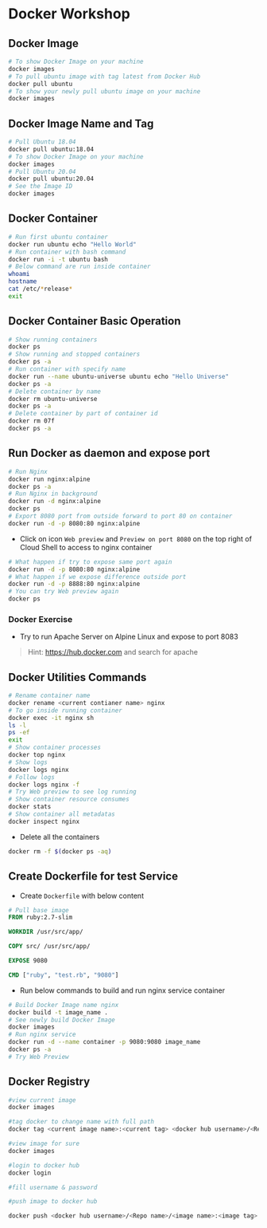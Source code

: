 # Docker Workshop

## Docker Image

```bash
# To show Docker Image on your machine
docker images
# To pull ubuntu image with tag latest from Docker Hub
docker pull ubuntu
# To show your newly pull ubuntu image on your machine
docker images
```

## Docker Image Name and Tag

```bash
# Pull Ubuntu 18.04
docker pull ubuntu:18.04
# To show Docker Image on your machine
docker images
# Pull Ubuntu 20.04
docker pull ubuntu:20.04
# See the Image ID
docker images
```

## Docker Container

```bash
# Run first ubuntu container
docker run ubuntu echo "Hello World"
# Run container with bash command
docker run -i -t ubuntu bash
# Below command are run inside container
whoami
hostname
cat /etc/*release*
exit
```

## Docker Container Basic Operation

```bash
# Show running containers
docker ps
# Show running and stopped containers
docker ps -a
# Run container with specify name
docker run --name ubuntu-universe ubuntu echo "Hello Universe"
docker ps -a
# Delete container by name
docker rm ubuntu-universe
docker ps -a
# Delete container by part of container id
docker rm 07f
docker ps -a
```

## Run Docker as daemon and expose port

```bash
# Run Nginx
docker run nginx:alpine
docker ps -a
# Run Nginx in background
docker run -d nginx:alpine
docker ps
# Export 8080 port from outside forward to port 80 on container
docker run -d -p 8080:80 nginx:alpine
```

* Click on icon `Web preview` and `Preview on port 8080` on the top right of Cloud Shell to access to nginx container

```bash
# What happen if try to expose same port again
docker run -d -p 8080:80 nginx:alpine
# What happen if we expose difference outside port
docker run -d -p 8888:80 nginx:alpine
# You can try Web preview again
docker ps
```

### Docker Exercise

* Try to run Apache Server on Alpine Linux and expose to port 8083

> Hint: <https://hub.docker.com> and search for apache

## Docker Utilities Commands

```bash
# Rename container name
docker rename <current contianer name> nginx
# To go inside running container
docker exec -it nginx sh
ls -l
ps -ef
exit
# Show container processes
docker top nginx
# Show logs
docker logs nginx
# Follow logs
docker logs nginx -f
# Try Web preview to see log running
# Show container resource consumes
docker stats
# Show container all metadatas
docker inspect nginx
```

* Delete all the containers

```bash
docker rm -f $(docker ps -aq)
```

## Create Dockerfile for test Service

* Create `Dockerfile` with below content

```Dockerfile
# Pull base image
FROM ruby:2.7-slim

WORKDIR /usr/src/app/

COPY src/ /usr/src/app/

EXPOSE 9080

CMD ["ruby", "test.rb", "9080"]
```

* Run below commands to build and run nginx service container

```bash
# Build Docker Image name nginx
docker build -t image_name .
# See newly build Docker Image
docker images
# Run nginx service
docker run -d --name container -p 9080:9080 image_name
docker ps -a
# Try Web Preview 

```

## Docker Registry
 ```bash
 #view current image
 docker images

 #tag docker to change name with full path
 docker tag <current image name>:<current tag> <docker hub username>/<Repo name>/<image name>:<image tag>

 #view image for sure
 docker images

 #login to docker hub
 docker login
 
 #fill username & password

 #push image to docker hub

 docker push <docker hub username>/<Repo name>/<image name>:<image tag>

 ```